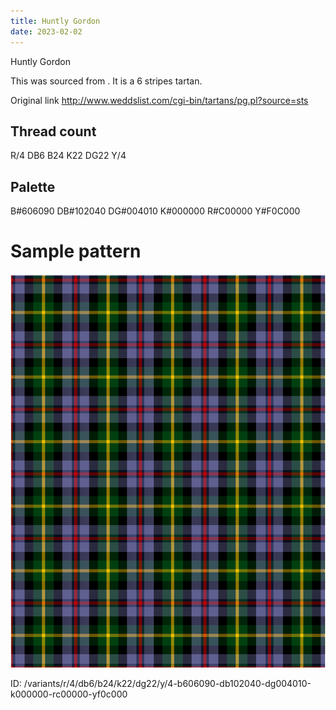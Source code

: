 ```yaml
---
title: Huntly Gordon
date: 2023-02-02
---
```

Huntly Gordon

This was sourced from <no value>.  It is a 6 stripes tartan.

Original link http://www.weddslist.com/cgi-bin/tartans/pg.pl?source=sts

## Thread count
R/4 DB6 B24 K22 DG22 Y/4

## Palette
B#606090 DB#102040 DG#004010 K#000000 R#C00000 Y#F0C000

# Sample pattern

![Tartan detail](tartan.png "R/4 DB6 B24 K22 DG22 Y/4 tartan")

ID: /variants/r/4/db6/b24/k22/dg22/y/4-b606090-db102040-dg004010-k000000-rc00000-yf0c000